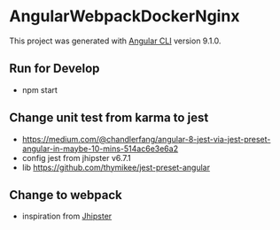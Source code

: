 # AngularWebpackDockerNginx

This project was generated with [Angular CLI](https://github.com/angular/angular-cli) version 9.1.0.

## Run for Develop
- npm start

## Change unit test from karma to jest

- https://medium.com/@chandlerfang/angular-8-jest-via-jest-preset-angular-in-maybe-10-mins-514ac6e3e6a2
- config jest from jhipster v6.7.1
- lib https://github.com/thymikee/jest-preset-angular

## Change to webpack

- inspiration from [Jhipster](https://www.jhipster.tech/)
